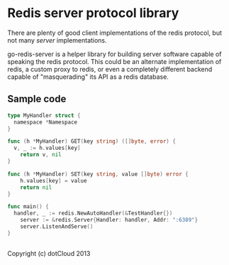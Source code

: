 Redis server protocol library
=============================

There are plenty of good client implementations of the redis protocol, but not many *server* implementations.

go-redis-server is a helper library for building server software capable of speaking the redis protocol. This could be
an alternate implementation of redis, a custom proxy to redis, or even a completely different backend capable of
"masquerading" its API as a redis database.


Sample code
------------

```go
type MyHandler struct {
  namespace *Namespace
}

func (h *MyHandler) GET(key string) ([]byte, error) {
  v, _ := h.values[key]
	return v, nil
}

func (h *MyHandler) SET(key string, value []byte) error {
	h.values[key] = value
	return nil
}

func main() {
  handler, _ := redis.NewAutoHandler(&TestHandler{})
	server := &redis.Server{Handler: handler, Addr: ":6389"}
	server.ListenAndServe()
}
  
```

Copyright (c) dotCloud 2013
